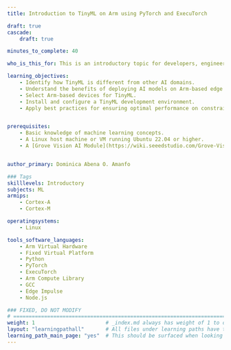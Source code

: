 ```yaml
---
title: Introduction to TinyML on Arm using PyTorch and ExecuTorch

draft: true
cascade:
    draft: true

minutes_to_complete: 40

who_is_this_for: This is an introductory topic for developers, engineers, and data scientists who are new to TinyML and interested in exploring its potential for edge AI. You will learn how to get started using PyTorch and ExecuTorch for TinyML.

learning_objectives:
    - Identify how TinyML is different from other AI domains.
    - Understand the benefits of deploying AI models on Arm-based edge devices.
    - Select Arm-based devices for TinyML.
    - Install and configure a TinyML development environment.
    - Apply best practices for ensuring optimal performance on constrained edge devices.


prerequisites:
    - Basic knowledge of machine learning concepts.
    - A Linux host machine or VM running Ubuntu 22.04 or higher.
    - A [Grove Vision AI Module](https://wiki.seeedstudio.com/Grove-Vision-AI-Module/) or an Arm license to run the Corstone-300 Fixed Virtual Platform (FVP).


author_primary: Dominica Abena O. Amanfo

### Tags
skilllevels: Introductory
subjects: ML
armips:
    - Cortex-A
    - Cortex-M

operatingsystems:
    - Linux

tools_software_languages:
    - Arm Virtual Hardware
    - Fixed Virtual Platform
    - Python
    - PyTorch
    - ExecuTorch
    - Arm Compute Library
    - GCC
    - Edge Impulse
    - Node.js

### FIXED, DO NOT MODIFY
# ================================================================================
weight: 1                       # _index.md always has weight of 1 to order correctly
layout: "learningpathall"       # All files under learning paths have this same wrapper
learning_path_main_page: "yes"  # This should be surfaced when looking for related content. Only set for _index.md of learning path content.
---
```

